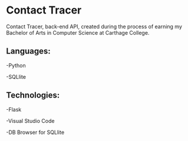 # Contact Tracer

Contact Tracer, back-end API, created during the process of earning my Bachelor of Arts in Computer Science at Carthage College.

## Languages:

-Python

-SQLlite

## Technologies:

-Flask 

-Visual Studio Code

-DB Browser for SQLlite

